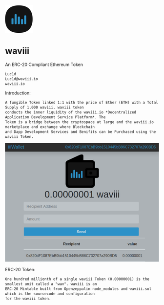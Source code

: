 ![waviii_logo](Etherscan.io/waviii_logo_small.png) 

# waviii

An ERC-20 Compliant Ethereum Token

    Luc1d
    Luc1d@waviii.io
    waviii.io


Introduction:
    
    A fungible Token linked 1:1 with the price of Ether (ETH) with a Total Supply of 1,000 waviii. waviii token 
    conducts the inner liquidity of the waviii.io *Decentralized Application Development Service Platform*. The 
    Token is a bridge between the cryptospace at large and the waviii.io marketplace and exchange where Blockchain 
    and Dapp Development Services and Benifits can be Purchased using the waviii Token. 

<p align="center">
  <img src="Etherscan.io/One_Wav.png">
</p>

ERC-20 Token:   

    One hundred millionth of a single waviii Token (0.00000001) is the smallest unit called a "wav". waviii is an 
    ERC-20 Mintable built from Openzeppalin node_modules and waviii.sol which is the sourcecode and configuration 
    for the waviii token.  